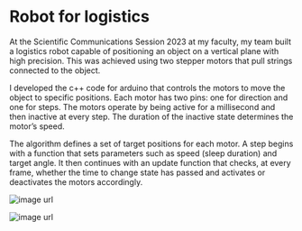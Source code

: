 # Robot for logistics

At the Scientific Communications Session 2023 at my faculty, my team built a logistics robot capable of positioning an object on a vertical plane with high precision. This was achieved using two stepper motors that pull strings connected to the object.

I developed the c++ code for arduino that controls the motors to move the object to specific positions. Each motor has two pins: one for direction and one for steps. The motors operate by being active for a millisecond and then inactive at every step. The duration of the inactive state determines the motor’s speed.

The algorithm defines a set of target positions for each motor. A step begins with a function that sets parameters such as speed (sleep duration) and target angle. It then continues with an update function that checks, at every frame, whether the time to change state has passed and activates or deactivates the motors accordingly.

![image url](https://bonefteofil.ro/projects/2023%20-%20Scientific%20Communications%20Session/1.jpg)

![image url](https://bonefteofil.ro/projects/2023%20-%20Scientific%20Communications%20Session/2.jpg)